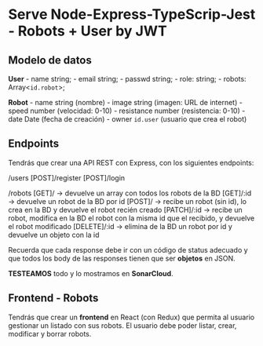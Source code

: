 # Serve Node-Express-TypeScrip-Jest - Robots + User by JWT

## Modelo de datos

**User** - name string; - email string; - passwd string; - role: string; - robots: Array<`id.robot`>;

**Robot** - name string (nombre) - image string (imagen: URL de internet) - speed number (velocidad: 0-10) - resistance number (resistencia: 0-10) - date Date (fecha de creación) - owner `id.user` (usuario que crea el robot)

## Endpoints

Tendrás que crear una API REST con Express, con los siguientes endpoints:

/users
[POST]/register
[POST]/login

/robots
[GET]/ -> devuelve un array con todos los robots de la BD
[GET]/:id -> devuelve un robot de la BD por id
[POST]/ -> recibe un robot (sin id), lo crea en la BD y devuelve el robot recién creado
[PATCH]/:id -> recibe un robot, modifica en la BD el robot con la misma id que el recibido, y devuelve el robot modificado
[DELETE]/:id -> elimina de la BD un robot por id y devuelve un objeto con la id

Recuerda que cada response debe ir con un código de status adecuado y que todos los body de las responses tienen que ser **objetos** en JSON.

**TESTEAMOS** todo y lo mostramos en **SonarCloud**.

## Frontend - Robots

Tendrás que crear un **frontend** en React (con Redux) que permita al usuario gestionar un listado con sus robots. El usuario debe poder listar, crear, modificar y borrar robots.
